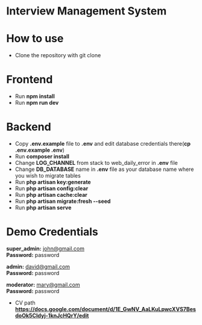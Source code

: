 # Interview Management System


# How to use 

- Clone the repository with git clone

# Frontend

- Run **npm install**
- Run **npm run dev**

# Backend 

- Copy **.env.example** file to **.env** and edit database credentials there(**cp .env.example .env**)
- Run **composer install**
- Change **LOG_CHANNEL** from  stack to web_daily_error in **.env** file
- Change **DB_DATABASE** name in **.env** file as your database name where you wish to migrate tables 
- Run **php artisan key:generate**
- Run **php artisan config:clear**
- Run **php artisan cache:clear**
- Run **php artisan migrate:fresh --seed**
- Run **php artisan serve**

# Demo Credentials

**super_admin:** john@gmail.com
<br/>**Password:** password

**admin:** david@gmail.com
<br/>**Password:** password

**moderator:** mary@gmail.com
<br/>**Password:** password

- CV path  **https://docs.google.com/document/d/1E_GwNV_AaLKuLpwcXVS7BesdoOk5CIdyj-1knJcHQrY/edit**

